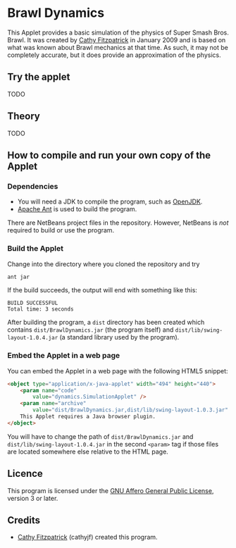 # Brawl Dynamics

This Applet provides a basic simulation of the physics of Super Smash Bros. Brawl. It was created by [Cathy Fitzpatrick][cathyjf] in January 2009 and is based on what was known about Brawl mechanics at that time. As such, it may not be completely accurate, but it does provide an approximation of the physics.

## Try the applet

TODO

## Theory

TODO

## How to compile and run your own copy of the Applet

### Dependencies

+ You will need a JDK to compile the program, such as [OpenJDK][].
+ [Apache Ant][] is used to build the program.

There are NetBeans project files in the repository. However, NetBeans is _not_
required to build or use the program.

### Build the Applet

Change into the directory where you cloned the repository and try

```bash
ant jar
```

If the build succeeds, the output will end with something like this:

```
BUILD SUCCESSFUL
Total time: 3 seconds
```

After building the program, a `dist` directory has been created which contains
`dist/BrawlDynamics.jar` (the program itself) and
`dist/lib/swing-layout-1.0.4.jar` (a standard library used by the program).

### Embed the Applet in a web page

You can embed the Applet in a web page with the following HTML5 snippet:

```html
<object type="application/x-java-applet" width="494" height="440">
    <param name="code"
        value="dynamics.SimulationApplet" />
    <param name="archive"
        value="dist/BrawlDynamics.jar,dist/lib/swing-layout-1.0.3.jar" />
    This Applet requires a Java browser plugin.
</object>
```

You will have to change the path of `dist/BrawlDynamics.jar` and
`dist/lib/swing-layout-1.0.4.jar` in the second `<param>` tag if those files
are located somewhere else relative to the HTML page.

## Licence

This program is licensed under the [GNU Affero General Public License][agpl3],
version 3 or later.

## Credits

+ [Cathy Fitzpatrick][cathyjf] (cathyjf) created this program.


[OpenJDK]: http://openjdk.java.net
[Apache Ant]: https://ant.apache.org/
[agpl3]: http://www.fsf.org/licensing/licenses/agpl-3.0.html
[cathyjf]: https://cathyjf.com
